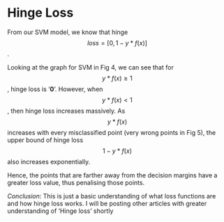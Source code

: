 # Hinge Loss

From our SVM model, we know that hinge $$loss = [0, 1- y*f(x)]$$.

Looking at the graph for SVM in Fig 4, we can see that for $$y*f(x) \geq 1$$, hinge loss is ‘**0**’. However, when $$y*f(x) < 1$$, then hinge loss increases massively. As $$y*f(x)$$ increases with every misclassified point \(very wrong points in Fig 5\), the upper bound of hinge loss $${1- y*f(x)}$$ also increases exponentially.

Hence, the points that are farther away from the decision margins have a greater loss value, thus penalising those points.

_Conclusion_: This is just a basic understanding of what loss functions are and how hinge loss works. I will be posting other articles with greater understanding of ‘Hinge loss’ shortly
